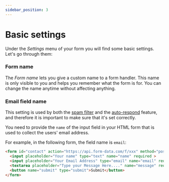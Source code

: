 ```yaml
---
sidebar_position: 3
---
```


# Basic settings

Under the _Settings_ menu of your form you will find some basic settings. Let's go through them:

### Form name

The _Form name_ lets you give a custom name to a form handler. This name is only visible to you and helps you remember what the form is for. You can change the name anytime without affecting anything.

### Email field name

This setting is used by both the [spam filter](./spam-filter/auto-filtering.md) and the [auto-respond](./email/auto-respond.md) feature, and therefore it is important to make sure that it's set correctly.

You need to provide the `name` of the input field in your HTML form that is used to collect the users' email address.

For example, in the following form, the field name is `email`:
```html
<form id="contact" action="https://api.form-data.com/f/xxx" method="post">
  <input placeholder="Your name" type="text" name="name" required >
  <input placeholder="Your Email Address" type="email" name="email" required>
  <textarea placeholder="Type your Message Here...." name="message" required></textarea>
  <button name="submit" type="submit">Submit</button>
</form>
```


